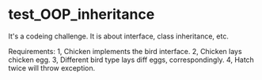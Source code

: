 # test_OOP_inheritance

It's a codeing challenge. It is about interface, class inheritance, etc.

Requirements: 
1, Chicken implements the bird interface.
2, Chicken lays chicken egg.
3, Different bird type lays diff eggs, correspondingly.
4, Hatch twice will throw exception.
